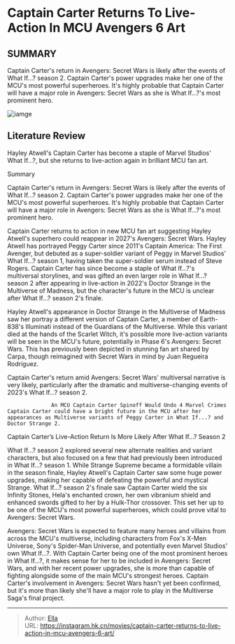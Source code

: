 # Captain Carter Returns To Live-Action In MCU Avengers 6 Art


## SUMMARY 



  Captain Carter&#39;s return in Avengers: Secret Wars is likely after the events of What If...? season 2.   Captain Carter&#39;s power upgrades make her one of the MCU&#39;s most powerful superheroes.   It&#39;s highly probable that Captain Carter will have a major role in Avengers: Secret Wars as she is What If...?&#39;s most prominent hero.  

![iamge](https://static1.srcdn.com/wordpress/wp-content/uploads/2024/01/hayley-atwell-s-captain-carter-in-live-action-mcu-fan-art.jpg)

## Literature Review

Hayley Atwell&#39;s Captain Carter has become a staple of Marvel Studios&#39; What If...?, but she returns to live-action again in brilliant MCU fan art.





Summary

  Captain Carter&#39;s return in Avengers: Secret Wars is likely after the events of What If...? season 2.   Captain Carter&#39;s power upgrades make her one of the MCU&#39;s most powerful superheroes.   It&#39;s highly probable that Captain Carter will have a major role in Avengers: Secret Wars as she is What If...?&#39;s most prominent hero.  







Captain Carter returns to action in new MCU fan art suggesting Hayley Atwell&#39;s superhero could reappear in 2027&#39;s Avengers: Secret Wars. Hayley Atwell has portrayed Peggy Carter since 2011&#39;s Captain America: The First Avenger, but debuted as a super-soldier variant of Peggy in Marvel Studios&#39; What If...? season 1, having taken the super-soldier serum instead of Steve Rogers. Captain Carter has since become a staple of What If...?&#39;s multiversal storylines, and was gifted an even larger role in What If...? season 2 after appearing in live-action in 2022&#39;s Doctor Strange in the Multiverse of Madness, but the character&#39;s future in the MCU is unclear after What If...? season 2&#39;s finale.

Hayley Atwell&#39;s appearance in Doctor Strange in the Multiverse of Madness saw her portray a different version of Captain Carter, a member of Earth-838&#39;s Illuminati instead of the Guardians of the Multiverse. While this variant died at the hands of the Scarlet Witch, it&#39;s possible more live-action variants will be seen in the MCU&#39;s future, potentially in Phase 6&#39;s Avengers: Secret Wars. This has previously been depicted in stunning fan art shared by Carpa, though reimagined with Secret Wars in mind by Juan Regueira Rodríguez.





 

Captain Carter&#39;s return amid Avengers: Secret Wars&#39; multiversal narrative is very likely, particularly after the dramatic and multiverse-changing events of 2023&#39;s What If...? season 2.

                  An MCU Captain Carter Spinoff Would Undo 4 Marvel Crimes   Captain Carter could have a bright future in the MCU after her appearances as Multiverse variants of Peggy Carter in What If...? and Doctor Strange 2.   


 Captain Carter’s Live-Action Return Is More Likely After What If…? Season 2 
         

What If...? season 2 explored several new alternate realities and variant characters, but also focused on a few that had previously been introduced in What If...? season 1. While Strange Supreme became a formidable villain in the season finale, Hayley Atwell&#39;s Captain Carter saw some huge power upgrades, making her capable of defeating the powerful and mystical Strange. What If...? season 2&#39;s finale saw Captain Carter wield the six Infinity Stones, Hela&#39;s enchanted crown, her own vibranium shield and enhanced swords gifted to her by a Hulk-Thor crossover. This set her up to be one of the MCU&#39;s most powerful superheroes, which could prove vital to Avengers: Secret Wars.




Avengers: Secret Wars is expected to feature many heroes and villains from across the MCU&#39;s multiverse, including characters from Fox&#39;s X-Men Universe, Sony&#39;s Spider-Man Universe, and potentially even Marvel Studios&#39; own What If...?. With Captain Carter being one of the most prominent heroes in What If...?, it makes sense for her to be included in Avengers: Secret Wars, and with her recent power upgrades, she is more than capable of fighting alongside some of the main MCU&#39;s strongest heroes. Captain Carter&#39;s involvement in Avengers: Secret Wars hasn&#39;t yet been confirmed, but it&#39;s more than likely she&#39;ll have a major role to play in the Multiverse Saga&#39;s final project.



---

> Author: [Ella](https://instagram.hk.cn/)  
> URL: https://instagram.hk.cn/movies/captain-carter-returns-to-live-action-in-mcu-avengers-6-art/  

